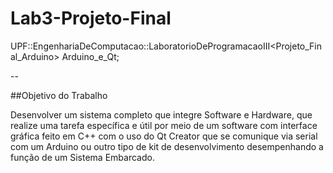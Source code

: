 # Lab3-Projeto-Final
UPF::EngenhariaDeComputacao::LaboratorioDeProgramacaoIII&lt;Projeto_Final_Arduino> Arduino_e_Qt;

--

##Objetivo do Trabalho  

Desenvolver um sistema completo que integre Software e Hardware, que realize uma tarefa específica e útil por meio de um software com interface gráfica feito em C++ com o uso do Qt Creator que se comunique via serial com um Arduino ou outro tipo de kit de desenvolvimento desempenhando a função de um Sistema Embarcado.
